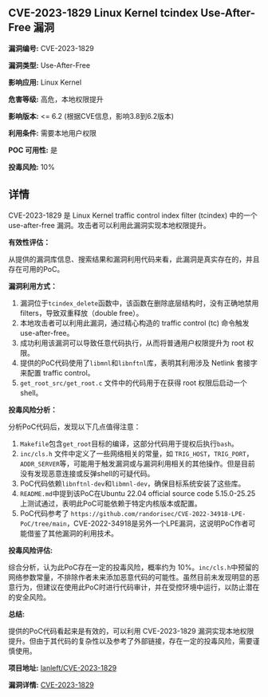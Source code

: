 ## CVE-2023-1829 Linux Kernel tcindex Use-After-Free 漏洞

**漏洞编号:** CVE-2023-1829

**漏洞类型:** Use-After-Free

**影响应用:** Linux Kernel

**危害等级:** 高危，本地权限提升

**影响版本:** <= 6.2 (根据CVE信息，影响3.8到6.2版本)

**利用条件:** 需要本地用户权限

**POC 可用性:** 是

**投毒风险:** 10%

## 详情

CVE-2023-1829 是 Linux Kernel traffic control index filter (tcindex) 中的一个 use-after-free 漏洞。攻击者可以利用此漏洞实现本地权限提升。

**有效性评估：**

从提供的漏洞库信息、搜索结果和漏洞利用代码来看，此漏洞是真实存在的，并且存在可用的PoC。

**漏洞利用方式：**

1.  漏洞位于`tcindex_delete`函数中，该函数在删除底层结构时，没有正确地禁用 filters，导致双重释放（double free）。
2.  本地攻击者可以利用此漏洞，通过精心构造的 traffic control (tc) 命令触发 use-after-free。
3.  成功利用该漏洞可以导致任意代码执行，从而将普通用户权限提升为 root 权限。
4.  提供的PoC代码使用了`libmnl`和`libnftnl`库，表明其利用涉及 Netlink 套接字来配置 traffic control。
5.  `get_root_src/get_root.c` 文件中的代码用于在获得 root 权限后启动一个 shell。

**投毒风险分析：**

分析PoC代码后，发现以下几点值得注意：

1.  `Makefile`包含`get_root`目标的编译，这部分代码用于提权后执行`bash`。
2.  `inc/cls.h` 文件中定义了一些网络相关的常量，如 `TRIG_HOST`，`TRIG_PORT`，`ADDR_SERVER`等，可能用于触发漏洞或与漏洞利用相关的其他操作。但是目前没有发现恶意连接或反弹shell的可疑代码。
3.  PoC代码依赖`libnftnl-dev`和`libmnl-dev`，确保目标系统安装了这些库。
4.  `README.md`中提到该PoC在Ubuntu 22.04 official source code 5.15.0-25.25上测试通过，表明此PoC可能依赖于特定内核版本或配置。
5.  PoC代码参考了 `https://github.com/randorisec/CVE-2022-34918-LPE-PoC/tree/main`，CVE-2022-34918是另外一个LPE漏洞，这说明PoC作者可能借鉴了其他漏洞的利用技术。

**投毒风险评估:**

综合分析，认为此PoC存在一定的投毒风险，概率约为 10%。`inc/cls.h`中预留的网络参数常量，不排除作者未来添加恶意代码的可能性。虽然目前未发现明显的恶意行为，但建议在使用此PoC时进行代码审计，并在受控环境中运行，以防止潜在的安全风险。

**总结:**

提供的PoC代码看起来是有效的，可以利用 CVE-2023-1829 漏洞实现本地权限提升。但由于其代码的复杂性以及参考了外部链接，存在一定的投毒风险，需要谨慎使用。


**项目地址:** [lanleft/CVE-2023-1829](https://github.com/lanleft/CVE-2023-1829)

**漏洞详情:** [CVE-2023-1829](https://nvd.nist.gov/vuln/detail/CVE-2023-1829)